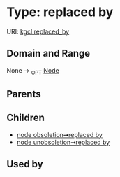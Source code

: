 
# Type: replaced by




URI: [kgcl:replaced_by](http://w3id.org/kgclreplaced_by)


## Domain and Range

None ->  <sub>OPT</sub> [Node](Node.md)

## Parents


## Children

 *  [node obsoletion➞replaced by](node_obsoletion_replaced_by.md)
 *  [node unobsoletion➞replaced by](node_unobsoletion_replaced_by.md)

## Used by

